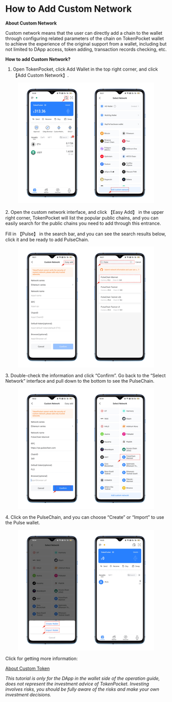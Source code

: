 # How to Add Custom Network

**About Custom Network**

Custom network means that the user can directly add a chain to the wallet through configuring related parameters of the chain on TokenPocket wallet to achieve the experience of the original support from a wallet, including but not limited to DApp access, token adding, transaction records checking, etc.

**How to add Custom Network?**

1. Open TokenPocket, click Add Wallet in the top right corner, and click【Add Custom Network】.

<figure><img src="../.gitbook/assets/1 (2) (1) (2).png" alt=""><figcaption></figcaption></figure>

2\. Open the custom network interface, and click 【Easy Add】 in the upper right corner, TokenPocket will list the popular public chains, and you can easily search for the public chains you need to add through this entrance.

Fill in 【Pulse】  in the search bar, and you can see the search results below, click it and be ready to add PulseChain.

<figure><img src="../.gitbook/assets/2 (2) (2).png" alt=""><figcaption></figcaption></figure>

3\. Double-check the information and click “Confirm”. Go back to the “Select Network” interface and pull down to the bottom to see the PulseChain.

<figure><img src="../.gitbook/assets/3 (1) (2).png" alt=""><figcaption></figcaption></figure>

4\. Click on the PulseChain, and you can choose “Create” or “Import” to use the Pulse wallet.&#x20;

<figure><img src="../.gitbook/assets/4 (1) (4).png" alt=""><figcaption></figcaption></figure>

Click for getting more information:

[About Custom Token](https://tphelp.gitbook.io/en/wallet-operation/about-custom-token)



_This tutorial is only for the DApp in the wallet side of the operation guide, does not represent the investment advice of TokenPocket. Investing involves risks, you should be fully aware of the risks and make your own investment decisions._
